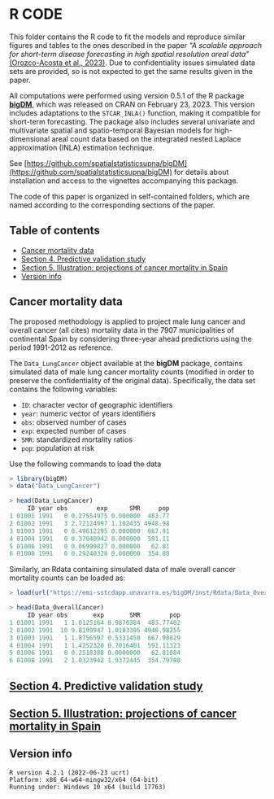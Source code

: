 # R CODE

This folder contains the R code to fit the models and reproduce similar figures and tables to the ones described in the paper _"A scalable approach for short-term disease forecasting in high spatial resolution areal data"_ [(Orozco-Acosta et al., 2023)](https://arxiv.org/abs/2303.16549). Due to confidentiality issues simulated data sets are provided, so is not expected to get the same results given in the paper.

All computations were performed using version 0.5.1 of the R package [**bigDM**](https://cran.r-project.org/web/packages/bigDM/index.html), which was released on CRAN on February 23, 2023. This version includes adaptations to the `STCAR_INLA()`  function, making it compatible for short-term forecasting. The package also includes several univariate and multivariate spatial and spatio-temporal Bayesian models for high-dimensional areal count data based on the integrated nested Laplace approximation (INLA) estimation technique.

See [https://github.com/spatialstatisticsupna/bigDM](https://github.com/spatialstatisticsupna/bigDM) for details about installation and access to the vignettes accompanying this package.

The code of this paper is organized in self-contained folders, which are named according to the corresponding sections of the paper.


## Table of contents

- [Cancer mortality data](#Cancer-mortality-data)
- [Section 4. Predictive validation study](#Section-4.-Predictive-validation-study)
- [Section 5. Illustration: projections of cancer mortality in Spain](#Section-5.-Illustration:-projections-of-cancer-mortality-in-Spain-study)
- [Version info](#Version-info)


## Cancer mortality data

The proposed methodology is applied to project male lung cancer and overall cancer (all cites) mortality data in the 7907 municipalities of continental Spain by considering three-year ahead predictions using the period 1991-2012 as reference.

The `Data_LungCancer` object available at the **bigDM** package, contains simulated data of male lung cancer mortality counts (modified in order to preserve the confidentiality of the original data). Specifically, the data set contains the following variables:
- ```ID```: character vector of geographic identifiers
- ```year```: numeric vector of years identifiers
- ```obs```: observed number of cases
- ```exp```: expected number of cases
- ```SMR```: standardized mortality ratios
- ```pop```: population at risk

Use the following commands to load the data
```r 
> library(bigDM)
> data("Data_LungCancer")

> head(Data_LungCancer)
     ID year obs        exp      SMR     pop
1 01001 1991   0 0.27554975 0.000000  483.77
2 01002 1991   3 2.72124997 1.102435 4948.98
3 01003 1991   0 0.49612295 0.000000  667.91
4 01004 1991   0 0.37040942 0.000000  591.11
5 01006 1991   0 0.06999827 0.000000   62.81
6 01008 1991   0 0.29240328 0.000000  354.80
```

Similarly, an Rdata containing simulated data of male overall cancer mortality counts can be loaded as:
```r 
> load(url("https://emi-sstcdapp.unavarra.es/bigDM/inst/Rdata/Data_OverallCancer.Rdata"))

> head(Data_OverallCancer)
     ID year obs       exp       SMR        pop
1 01001 1991   1 1.0125164 0.9876384  483.77402
2 01002 1991  10 9.8199947 1.0183305 4948.98255
3 01003 1991   1 1.8756597 0.5331458  667.90829
4 01004 1991   1 1.4252320 0.7016401  591.11323
5 01006 1991   0 0.2518388 0.0000000   62.81084
6 01008 1991   2 1.0323942 1.9372445  354.79780
```


## [Section 4. Predictive validation study](https://github.com/spatialstatisticsupna/Scable_Prediction/tree/main/R/Section4_PredictiveValidationStudy)


## [Section 5. Illustration: projections of cancer mortality in Spain](https://github.com/spatialstatisticsupna/Scable_Prediction/tree/main/R/Section5_Illustration)


## Version info

``` {.r}
R version 4.2.1 (2022-06-23 ucrt)
Platform: x86_64-w64-mingw32/x64 (64-bit)
Running under: Windows 10 x64 (build 17763)

  
```
